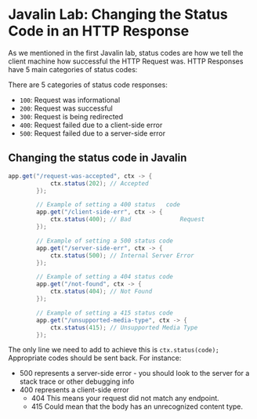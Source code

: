 # Javalin Lab: Changing the Status Code in an HTTP Response

As we mentioned in the first Javalin lab, status codes are how we tell the client machine how successful the HTTP 
Request was. HTTP Responses have 5 main categories of status codes:

There are 5 categories of status code responses:
- `100`: Request was informational
- `200`: Request was successful
- `300`: Request is being redirected
- `400`: Request failed due to a client-side error
- `500`: Request failed due to a server-side error


## Changing the status code in Javalin

```java
app.get("/request-was-accepted", ctx -> {
            ctx.status(202); // Accepted
        });

        // Example of setting a 400 status   code
        app.get("/client-side-err", ctx -> {
            ctx.status(400); // Bad              Request
        });

        // Example of setting a 500 status code
        app.get("/server-side-err", ctx -> {
            ctx.status(500); // Internal Server Error
        });

        // Example of setting a 404 status code
        app.get("/not-found", ctx -> {
            ctx.status(404); // Not Found
        });

        // Example of setting a 415 status code
        app.get("/unsupported-media-type", ctx -> {
            ctx.status(415); // Unsupported Media Type
        });
```

The only line we need to add to achieve this is `ctx.status(code);` Appropriate codes should be sent back. For instance:
 - 500 represents a server-side error - you should look to the server for a stack trace or other debugging info
 - 400 represents a client-side error
   - 404 This means your request did not match any endpoint.
   - 415 Could mean that the body has an unrecognized content type.
